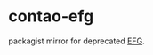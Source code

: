 # contao-efg
packagist mirror for deprecated [EFG](https://contao.org/en/extension-list/view/efg.20020019.html).
